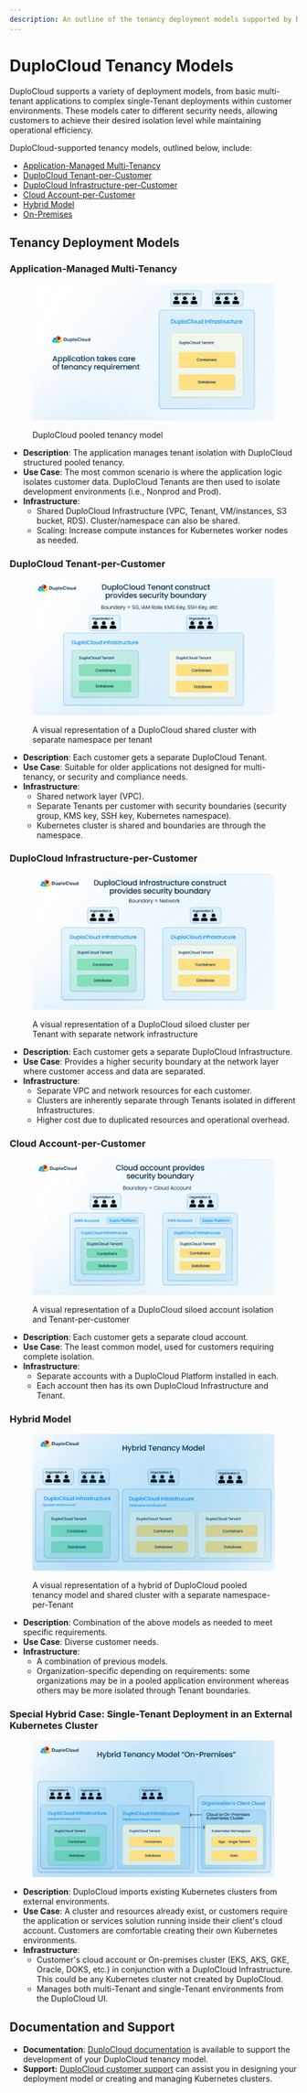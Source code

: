 ```yaml
---
description: An outline of the tenancy deployment models supported by DuploCloud
---
```


# DuploCloud Tenancy Models

DuploCloud supports a variety of deployment models, from basic multi-tenant applications to complex single-Tenant deployments within customer environments. These models cater to different security needs, allowing customers to achieve their desired isolation level while maintaining operational efficiency.&#x20;

DuploCloud-supported tenancy models, outlined below, include:

* [Application-Managed Multi-Tenancy](duplocloud-tenancy-models.md#application-managed-multi-tenancy)
* [DuploCloud Tenant-per-Customer](duplocloud-tenancy-models.md#duplocloud-tenant-per-customer)
* [DuploCloud Infrastructure-per-Customer](duplocloud-tenancy-models.md#duplocloud-infrastructure-per-customer)
* [Cloud Account-per-Customer](duplocloud-tenancy-models.md#cloud-account-per-customer)
* [Hybrid Model](duplocloud-tenancy-models.md#hybrid-model)
* [On-Premises ](duplocloud-tenancy-models.md#special-hybrid-case-single-tenant-deployment-in-external-kubernetes-cluster)

## Tenancy Deployment Models

### Application-Managed Multi-Tenancy

<figure><img src="../../.gitbook/assets/1 - Application Provides Tenancy.png" alt=""><figcaption><p>DuploCloud pooled tenancy model</p></figcaption></figure>

* **Description**: The application manages tenant isolation with DuploCloud structured pooled tenancy.&#x20;
* **Use Case**: The most common scenario is where the application logic isolates customer data. DuploCloud Tenants are then used to isolate development environments (i.e., Nonprod and Prod).&#x20;
* **Infrastructure**:
  * Shared DuploCloud Infrastructure (VPC, Tenant, VM/instances, S3 bucket, RDS). Cluster/namespace can also be shared.&#x20;
  * Scaling: Increase compute instances for Kubernetes worker nodes as needed.

### DuploCloud Tenant-per-Customer

<figure><img src="../../.gitbook/assets/2 - DuploCloud Tenant.png" alt=""><figcaption><p>A visual representation of a DuploCloud shared cluster with separate namespace per tenant</p></figcaption></figure>

* **Description**: Each customer gets a separate DuploCloud Tenant.
* **Use Case**: Suitable for older applications not designed for multi-tenancy, or security and compliance needs.
* **Infrastructure**:
  * Shared network layer (VPC).
  * Separate Tenants per customer with security boundaries (security group, KMS key, SSH key, Kubernetes namespace).
  * Kubernetes cluster is shared and boundaries are through the namespace.

### DuploCloud Infrastructure-per-Customer

<figure><img src="../../.gitbook/assets/3 - DuploCloud Infrastructure.png" alt=""><figcaption><p>A visual representation of a DuploCloud siloed cluster per Tenant with separate network infrastructure</p></figcaption></figure>

* **Description**: Each customer gets a separate DuploCloud Infrastructure.
* **Use Case**: Provides a higher security boundary at the network layer where customer access and data are separated.
* **Infrastructure**:
  * Separate VPC and network resources for each customer.
  * Clusters are inherently separate through Tenants isolated in different Infrastructures.
  * Higher cost due to duplicated resources and operational overhead.

### Cloud Account-per-Customer

<figure><img src="../../.gitbook/assets/4 - Cloud Account.png" alt=""><figcaption><p>A visual representation of a DuploCloud siloed account isolation and Tenant-per-customer</p></figcaption></figure>

* **Description**: Each customer gets a separate cloud account.
* **Use Case**: The least common model, used for customers requiring complete isolation.
* **Infrastructure**:
  * Separate accounts with a DuploCloud Platform installed in each.
  * Each account then has its own DuploCloud Infrastructure and Tenant.

### Hybrid Model

<figure><img src="../../.gitbook/assets/5 - Hybrid Tenancy Model (1).png" alt=""><figcaption><p>A visual representation of a hybrid of DuploCloud pooled tenancy model and shared cluster with a separate namespace-per-Tenant</p></figcaption></figure>

* **Description**: Combination of the above models as needed to meet specific requirements.
* **Use Case**: Diverse customer needs.
* **Infrastructure**:
  * A combination of previous models.
  * Organization-specific depending on requirements: some organizations may be in a pooled application environment whereas others may be more isolated through Tenant boundaries.

### Special Hybrid Case: Single-Tenant Deployment in an External Kubernetes Cluster

<figure><img src="../../.gitbook/assets/5.1 - Hybrid Tenancy Model - External Cluster.png" alt=""><figcaption></figcaption></figure>

* **Description**: DuploCloud imports existing Kubernetes clusters from external environments.
* **Use Case**: A cluster and resources already exist, or customers require the application or services solution running inside their client's cloud account. Customers are comfortable creating their own Kubernetes environments.
* **Infrastructure**:
  * Customer's cloud account or On-premises cluster (EKS, AKS, GKE, Oracle, DOKS, etc.) in conjunction with a DuploCloud Infrastructure. This could be any Kubernetes cluster not created by DuploCloud.&#x20;
  * Manages both multi-Tenant and single-Tenant environments from the DuploCloud UI.

## Documentation and Support

* **Documentation**: [DuploCloud documentation](https://docs.duplocloud.com/docs) is available to support the development of your DuploCloud tenancy model.&#x20;
* **Support:** [DuploCloud customer support](https://docs.duplocloud.com/docs/welcome-to-duplocloud/duplocloud-support-model) can assist you in designing your deployment model or creating and managing Kubernetes clusters.
